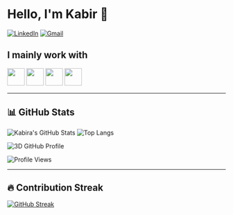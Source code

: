 # Hello, I'm Kabir 👋

[![LinkedIn](https://img.shields.io/badge/LinkedIn-blue?logo=linkedin&style=flat-square)](https://linkedin.com/in/kabirkhanuja)
[![Gmail](https://img.shields.io/badge/Gmail-red?logo=gmail&style=flat-square)](mailto:kabirkhanuja@email.com)

## I mainly work with
<p align="left">
  <img src="https://cdn.jsdelivr.net/gh/devicons/devicon/icons/java/java-original.svg" width="40" />
  <img src="https://cdn.jsdelivr.net/gh/devicons/devicon/icons/python/python-original.svg" width="40" />
  <img src="https://cdn.jsdelivr.net/gh/devicons/devicon/icons/react/react-original.svg" width="40" />
  <img src="https://cdn.jsdelivr.net/gh/devicons/devicon/icons/node/node-original.svg" width="40" />
  <!-- Add more -->
</p>

---

## 📊 GitHub Stats

![Kabira's GitHub Stats](https://github-readme-stats.vercel.app/api?username=KabirKhanuja&show_icons=true&theme=dark&count_private=true)
![Top Langs](https://github-readme-stats.vercel.app/api/top-langs/?username=KabirKhanuja&layout=compact&theme=dark)

<!-- 3D contribution graph -->
![3D GitHub Profile](https://github.com/KabirKhanuja/your-username/blob/main/assets/github-contribution-grid.gif)

<!-- Profile View Counter -->
![Profile Views](https://komarev.com/ghpvc/?username=KabirKhanuja&style=flat-square)

---

## 🔥 Contribution Streak

[![GitHub Streak](https://github-readme-streak-stats.herokuapp.com/?user=KabirKhanuja&theme=dark)](https://git.io/streak-stats)

